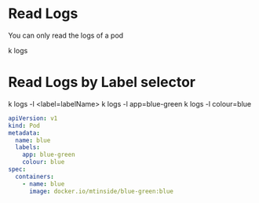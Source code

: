 <!-- @format -->

# Read Logs

You can only read the logs of a pod

k logs <podName>

# Read Logs by Label selector

k logs -l <label=labelName>
k logs -l app=blue-green
k logs -l colour=blue

```yaml
apiVersion: v1
kind: Pod
metadata:
  name: blue
  labels:
    app: blue-green
    colour: blue
spec:
  containers:
    - name: blue
      image: docker.io/mtinside/blue-green:blue
```
